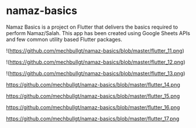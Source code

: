# namaz-basics
Namaz Basics is a project on Flutter that delivers the basics required to perform Namaz/Salah. This app has been created using Google Sheets APIs and few common utility based Flutter packages.

!(https://github.com/mechbullgt/namaz-basics/blob/master/flutter_11.png)

!(https://github.com/mechbullgt/namaz-basics/blob/master/flutter_12.png)

!(https://github.com/mechbullgt/namaz-basics/blob/master/flutter_13.png)

https://github.com/mechbullgt/namaz-basics/blob/master/flutter_14.png

https://github.com/mechbullgt/namaz-basics/blob/master/flutter_15.png

https://github.com/mechbullgt/namaz-basics/blob/master/flutter_16.png

https://github.com/mechbullgt/namaz-basics/blob/master/flutter_17.png
